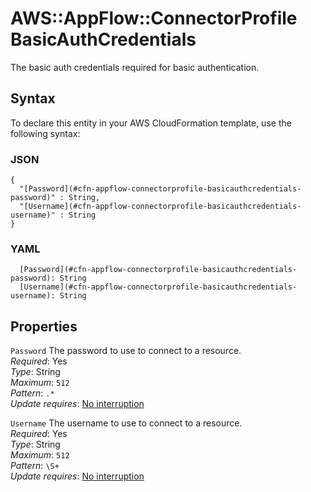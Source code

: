 # AWS::AppFlow::ConnectorProfile BasicAuthCredentials<a name="aws-properties-appflow-connectorprofile-basicauthcredentials"></a>

 The basic auth credentials required for basic authentication\. 

## Syntax<a name="aws-properties-appflow-connectorprofile-basicauthcredentials-syntax"></a>

To declare this entity in your AWS CloudFormation template, use the following syntax:

### JSON<a name="aws-properties-appflow-connectorprofile-basicauthcredentials-syntax.json"></a>

```
{
  "[Password](#cfn-appflow-connectorprofile-basicauthcredentials-password)" : String,
  "[Username](#cfn-appflow-connectorprofile-basicauthcredentials-username)" : String
}
```

### YAML<a name="aws-properties-appflow-connectorprofile-basicauthcredentials-syntax.yaml"></a>

```
  [Password](#cfn-appflow-connectorprofile-basicauthcredentials-password): String
  [Username](#cfn-appflow-connectorprofile-basicauthcredentials-username): String
```

## Properties<a name="aws-properties-appflow-connectorprofile-basicauthcredentials-properties"></a>

`Password`  <a name="cfn-appflow-connectorprofile-basicauthcredentials-password"></a>
 The password to use to connect to a resource\.  
*Required*: Yes  
*Type*: String  
*Maximum*: `512`  
*Pattern*: `.*`  
*Update requires*: [No interruption](https://docs.aws.amazon.com/AWSCloudFormation/latest/UserGuide/using-cfn-updating-stacks-update-behaviors.html#update-no-interrupt)

`Username`  <a name="cfn-appflow-connectorprofile-basicauthcredentials-username"></a>
 The username to use to connect to a resource\.   
*Required*: Yes  
*Type*: String  
*Maximum*: `512`  
*Pattern*: `\S+`  
*Update requires*: [No interruption](https://docs.aws.amazon.com/AWSCloudFormation/latest/UserGuide/using-cfn-updating-stacks-update-behaviors.html#update-no-interrupt)